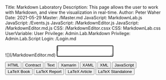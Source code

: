 Title: Markdown Laboratory
Description: This page allows the user to work with Markdown, and view the visualization in real-time.
Author: Peter Waher
Date: 2021-05-29
Master: /Master.md
JavaScript: MarkdownLab.js
JavaScript: /Events.js
JavaScript: /MarkdownEditor.js
JavaScript: /MarkdownEditor.md.js
CSS: /MarkdownEditor.cssx
CSS: MarkdownLab.css
UserVariable: User
Privilege: Admin.Lab.Markdown
Privilege: Admin.Lab.Script
Login: /Login.md

<div id="Lab">
<section id="MarkdownSection">
<div id="MarkdownDiv">
![](/MarkdownEditor.md)
<textarea id="Markdown" autofocus="autofocus" wrap="hard" onkeydown="return MarkdownKeyDown(this,event);" oninput="InitEditTimer()"></textarea>
</div>
</section>

<section id="HtmlSection">

<button class="posButtonPressed" data-suffix="Html" onclick="FormatButtonClicked(this)" onchange="InitEditTimer()">HTML</button>
<button class="posButton" data-suffix="SmartContract" onclick="FormatButtonClicked(this)">Contract</button>
<button class="posButton" data-suffix="Text" onclick="FormatButtonClicked(this)">Text</button>
<button class="posButton" data-suffix="XamarinForms" onclick="FormatButtonClicked(this)">Xamarin</button>
<button class="posButton" data-suffix="Xaml" onclick="FormatButtonClicked(this)">XAML</button>
<button class="posButton" data-suffix="Xml" onclick="FormatButtonClicked(this)">XML</button>
<button class="posButton" data-suffix="JavaScript" onclick="FormatButtonClicked(this)">JavaScript</button>
<button class="posButton" data-suffix="LaTeXBook" onclick="FormatButtonClicked(this)">LaTeX Book</button>
<button class="posButton" data-suffix="LaTeXReport" onclick="FormatButtonClicked(this)">LaTeX Report</button>
<button class="posButton" data-suffix="LaTeXArticle" onclick="FormatButtonClicked(this)">LaTeX Article</button>
<button class="posButton" data-suffix="LaTeXStandalone" onclick="FormatButtonClicked(this)">LaTeX Standalone</button>

<div id="HtmlDiv">
</div>
</section>
</div>